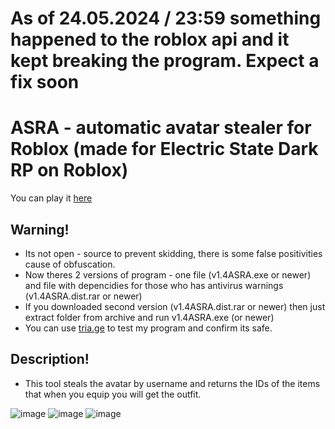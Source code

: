 # As of 24.05.2024 / 23:59 something happened to the roblox api and it kept breaking the program. Expect a fix soon
# ASRA - automatic avatar stealer for Roblox (made for Electric State Dark RP on Roblox)
You can play it [here](https://www.roblox.com/games/2262441883/Electric-State-DarkRP-Beta)

## Warning!
- Its not open - source to prevent skidding, there is some false positivities cause of obfuscation.
- Now theres 2 versions of program - one file (v1.4ASRA.exe or newer) and file with depencidies for those who has antivirus warnings (v1.4ASRA.dist.rar or newer)
- If you downloaded second version (v1.4ASRA.dist.rar or newer) then just extract folder from archive and run v1.4ASRA.exe (or newer)
- You can use [tria.ge](https://tria.ge) to test my program and confirm its safe.

## Description!

- This tool steals the avatar by username and returns the IDs of the items that when you equip you will get the outfit.

![image](https://github.com/TermsTechnologies/ASRA/assets/164549264/4229226f-aa30-4caf-8ac3-c326edb5cb8e)
![image](https://github.com/TermsTechnologies/ASRA/assets/164549264/fcb7d6ca-3e2d-4eaa-97c0-6a3c1bcdc2ff)
![image](https://github.com/TermsTechnologies/ASRA/assets/164549264/3264a1ac-bd88-4317-96f6-95b00cdc0f0e)
